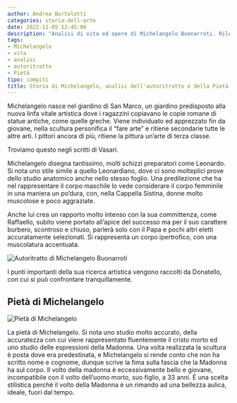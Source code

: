 ```yaml
---
author: Andrea Bortolotti
categories: storia-dell-arte
date: 2022-11-05 12:45:00
description: "Analisi di vita ed opere di Michelangelo Buonarroti. Rilevanti sono la Pietà ed il suo autoritratto."
tags:
- Michelangelo
- vita
- analisi
- autoritratto
- Pietà
tipo: compiti
title: Storia di Michelangelo, analisi dell'autoritratto e della Pietà
---
```



Michelangelo nasce nel giardino di San Marco, un giardino predisposto alla nuova linfa vitale artistica dove i ragazzini copiavano le copie romane di statue antiche, come quelle greche. Viene individuato ed apprezzato fin da giovane, nella scultura personifica il “fare arte” e ritiene secondarie tutte le altre arti. I pittori ancora di più, ritiene la pittura un’arte di terza classe.

Troviamo questo negli scritti di Vasari.

Michelangelo disegna tantissimo, molti schizzi preparatori come Leonardo. Si nota uno stile simile a quello Leonardiano, dove ci sono molteplici prove dello studio anatomico anche nello stesso foglio. Una predilezione che ha nel rappresentare il corpo maschile lo vede considerare il corpo femminile in una maniera un po’dura, con, nella Cappella Sistina, donne molto muscolose e poco aggraziate. 

Anche lui crea un rapporto molto intenso con la sua committenza, come Raffaello, subito viene portato all’apice del successo ma per il suo carattere burbero, scontroso e chiuso, parlerà solo con il Papa e pochi altri eletti accuratamente selezionati. Si rappresenta un corpo ipertrofico, con una muscolatura accentuata.

![Autoritratto di Michelangelo Buonarroti](/scuola/storia-dell-arte/michelangelo/michelangelo-autoritratto.jpg 'Autoritratto di Michelangelo Buonarroti')

I punti importanti della sua ricerca artistica vengono raccolti da Donatello, con cui si può confrontare tranquillamente.


## Pietà di Michelangelo

![Pietà di Michelangelo](/scuola/storia-dell-arte/michelangelo/pieta.jpg 'Pietà di Michelangelo')


La pietà di Michelangelo. Si nota uno studio molto accurato, della accuratezza con cui viene rappresentato fluentemente il cristo morto ed uno studio delle espressioni della Madonna. Una volta realizzata la scultura è posta dove era predestinata, e Michelangelo si rende conto che non ha scritto nome e cognome, dunque scrive la fima sulla fascia che la Madonna ha sul corpo. Il volto della madonna è eccessivamente bello e giovane, incompatibile con il volto dell’uomo morto, suo figlio, a 33 anni. È una scelta stilistica perché il volto della Madonna è un rimando ad una bellezza aulica, ideale, fuori dal tempo.